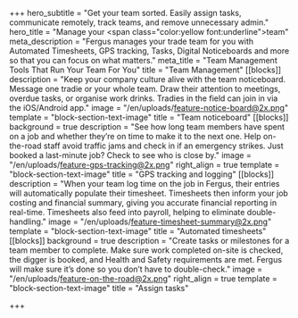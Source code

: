 +++
hero_subtitle = "Get your team sorted. Easily assign tasks, communicate remotely, track teams, and remove unnecessary admin."
hero_title = "Manage your <span class=\"color:yellow font:underline\">team</span>"
meta_description = "Fergus manages your trade team for you with Automated Timesheets, GPS tracking, Tasks, Digital Noticeboards and more so that you can focus on what matters."
meta_title = "Team Management Tools That Run Your Team For You"
title = "Team Management"
[[blocks]]
description = "Keep your company culture alive with the team noticeboard. Message one tradie or your whole team. Draw their attention to meetings, overdue tasks, or organise work drinks. Tradies in the field can join in via the iOS/Android app."
image = "/en/uploads/feature-notice-board@2x.png"
template = "block-section-text-image"
title = "Team noticeboard"
[[blocks]]
background = true
description = "See how long team members have spent on a job and whether they’re on time to make it to the next one. Help on-the-road staff avoid traffic jams and check in if an emergency strikes. Just booked a last-minute job? Check to see who is close by."
image = "/en/uploads/feature-gps-tracking@2x.png"
right_align = true
template = "block-section-text-image"
title = "GPS tracking and logging"
[[blocks]]
description = "When your team log time on the job in Fergus, their entries will automatically populate their timesheet. Timesheets then inform your job costing and financial summary, giving you accurate financial reporting in real-time. Timesheets also feed into payroll, helping to eliminate double-handling."
image = "/en/uploads/feature-timesheet-summary@2x.png"
template = "block-section-text-image"
title = "Automated timesheets"
[[blocks]]
background = true
description = "Create tasks or milestones for a team member to complete. Make sure work completed on-site is checked, the digger is booked, and Health and Safety requirements are met. Fergus will make sure it’s done so you don’t have to double-check."
image = "/en/uploads/feature-on-the-road@2x.png"
right_align = true
template = "block-section-text-image"
title = "Assign tasks"

+++
